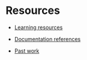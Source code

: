 # Resources

- [Learning resources](learning-resources.md)

- [Documentation references](doc-references.md) 

- [Past work](past-work.md)
